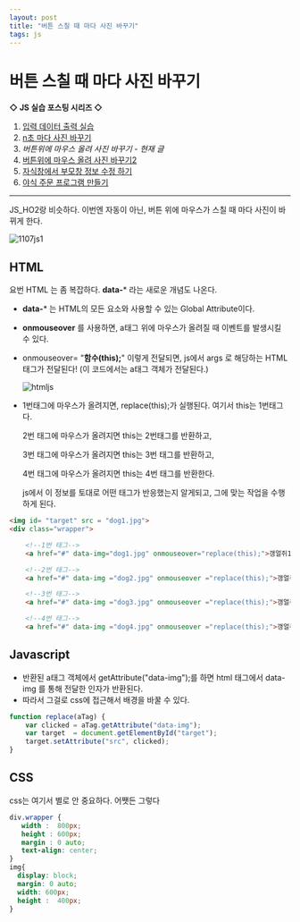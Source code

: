 ```yaml
---
layout: post
title: "버튼 스칠 때 마다 사진 바꾸기"
tags: js
---
```

# 버튼 스칠 때 마다 사진 바꾸기

**◇ JS 실습 포스팅 시리즈 ◇**

1. [입력 데이터 출력 실습](https://yejip.com/pl/2020-11-04-JS_HO1)
2.  [n초 마다 사진 바꾸기](https://yejip.com/pl/2020-11-06-JS_HO2)
3. *버튼위에 마우스 올려 사진 바꾸기 - 현재 글*
4.  [버튼위에 마우스 올려 사진 바꾸기2](https://yejip.com/pl/2020-11-07-JS_HO4/)
5.  [자식창에서 부모창 정보 수정 하기](https://yejip.com/pl/2020-11-07-JS_HO5/)
6.  [야식 주문 프로그램 만들기](https://yejip.com/pl/2020-11-09-JS_HO6/)

---

JS_HO2랑 비슷하다. 이번엔 자동이 아닌, 버튼 위에 마우스가 스칠 때 마다 사진이 바뀌게 한다.

![1107js1](https://user-images.githubusercontent.com/37058233/98470682-af4d9480-222a-11eb-99c1-77143231bb05.gif)

## **HTML**

요번 HTML 는 좀 복잡하다. **data-*** 라는 새로운 개념도 나온다.

- **data-*** 는 HTML의 모든 요소와 사용할 수 있는 Global Attribute이다.

- **onmouseover** 를 사용하면, a태그 위에 마우스가 올려질 때 이벤트를 발생시킬 수 있다.

- onmouseover= "**함수(this);**" 이렇게 전달되면, js에서 args 로 해당하는 HTML 태그가 전달된다! (이 코드에서는 a태그 객체가 전달된다.)

   ![htmljs](https://user-images.githubusercontent.com/37058233/98914430-01810500-250c-11eb-9e74-92ddf249185e.PNG)

- 1번태그에 마우스가 올려지면, replace(this);가 실행된다. 여기서 this는 1번태그다.

   2번 태그에 마우스가 올려지면 this는 2번태그를 반환하고,

   3번 태그에 마우스가 올려지면 this는 3번 태그를 반환하고,

  4번 태그에 마우스가 올려지면 this는 4번 태그를 반환한다.

  js에서 이 정보를 토대로 어떤 태그가 반응했는지 알게되고, 그에 맞는 작업을 수행하게 된다.

```html
<img id= "target" src = "dog1.jpg">
<div class="wrapper">

    <!--1번 태그-->
    <a href="#" data-img="dog1.jpg" onmouseover="replace(this);">갱얼쥐1</a>&nbsp;

    <!--2번 태그-->
    <a href="#" data-img ="dog2.jpg" onmouseover ="replace(this);">갱얼쥐2</a>&nbsp;

    <!--3번 태그-->
    <a href="#" data-img ="dog3.jpg" onmouseover ="replace(this);">갱얼쥐3</a>&nbsp;

    <!--4번 태그-->
    <a href="#" data-img ="dog4.jpg" onmouseover ="replace(this);">갱얼쥐4</a>&nbsp;
```

## Javascript

- 반환된 a태그 객체에서 getAttribute("data-img");를 하면 html 태그에서 data-img 를 통해 전달한 인자가 반환된다.
- 따라서 그걸로 css에 접근해서 배경을 바꿀 수 있다.

```javascript
function replace(aTag) {
    var clicked = aTag.getAttribute("data-img");
    var target  = document.getElementById("target");
    target.setAttribute("src", clicked);
}
```



## CSS

css는 여기서 별로 안 중요하다. 어쨋든 그렇다

```CSS
div.wrapper {
   width :  800px;
   height : 600px;
   margin : 0 auto;
   text-align: center;
}
img{
  display: block;
  margin: 0 auto;
  width: 600px;
  height :  400px;
}
```
